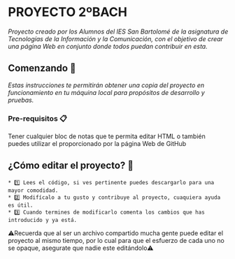 # PROYECTO 2ºBACH

_Proyecto creado por los Alumnos del IES San Bartolomé de la asignatura de Tecnologías de la Información y la Comunicación, con el objetivo de crear una página Web en conjunto donde todos puedan contribuir en esta._

## Comenzando 🚀

_Estas instrucciones te permitirán obtener una copia del proyecto en funcionamiento en tu máquina local para propósitos de desarrollo y pruebas._


### Pre-requisitos 📋


Tener cualquier bloc de notas que te permita editar HTML o también puedes utilizar el proporcionado por la página Web de GitHub


## ¿Cómo editar el proyecto? 🚩

```
* 1️⃣ Lees el código, si ves pertinente puedes descargarlo para una mayor comodidad.
* 2️⃣ Modifícalo a tu gusto y contribuye al proyecto, cuaquiera ayuda es útil.
* 3️⃣ Cuando termines de modificarlo comenta los cambios que has introducido y ya está.
```
 ⚠️Recuerda que al ser un archivo compartido mucha gente puede editar el proyecto al mismo tiempo, por lo cual para que el esfuerzo de cada uno no se opaque, asegurate que nadie este editándolo⚠️
